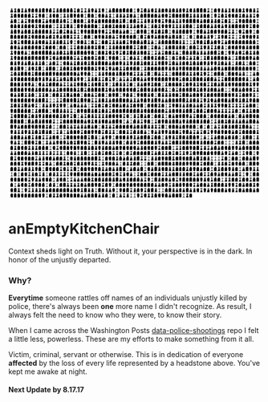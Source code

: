 <img src='https://github.com/BiTinerary/anEmptyKitchenChair/blob/master/Graveyard/Cemetery.png'>

# anEmptyKitchenChair
Context sheds light on Truth. Without it, your perspective is in the dark. In honor of the unjustly departed.

### Why?
**Everytime** someone rattles off names of an individuals unjustly killed by police, there's always been **one** more name I didn't recognize. As result, I always felt the need to know who they were, to know their story.

When I came across the Washington Posts [data-police-shootings](https://github.com/washingtonpost/data-police-shootings) repo I felt a little less, powerless. These are my efforts to make something from it all.

Victim, criminal, servant or otherwise. This is in dedication of everyone **affected** by the loss of every life represented by a headstone above. You've kept me awake at night.

#### Next Update by 8.17.17
